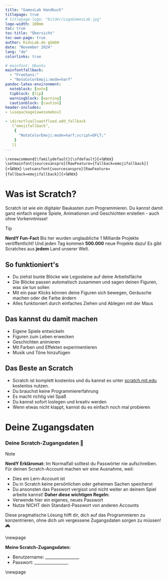 ```yaml
---
title: "GamesLab Handbuch"
titlepage: true
# titlepage-logo: "bilder/LogoGamesLab.jpg"
logo-width: 100mm
toc: true
toc-title: "Übersicht"
toc-own-page: true
author: KidsLab.de gGmbH
date: "November 2024"
lang: "de"
colorlinks: true

# mainfont: Ubuntu
mainfontfallback:
  - "FreeSans:"
  - "NotoColorEmoji:mode=harf"
pandoc-latex-environment:
  noteblock: [note]
  tipblock: [tip]
  warningblock: [warning]
  cautionblock: [caution]
header-includes:
- \usepackage{awesomebox}

- \directlua{luaotfload.add_fallback
   ("emojifallback",
    {
      "NotoColorEmoji:mode=harf;script=DFLT;"
    }
   )}
...
```

`\renewcommand{\familydefault}{\sfdefault}`{=latex}
`\setmainfont{sourcesanspro}[RawFeature={fallback=emojifallback}]`{=latex}
`\setsansfont{sourcesanspro}[RawFeature={fallback=emojifallback}]`{=latex}

# Was ist Scratch?

Scratch ist wie ein digitaler Baukasten zum Programmieren. Du kannst damit ganz einfach eigene Spiele, Animationen und Geschichten erstellen - auch ohne Vorkenntnisse!

> [!TIP]
> **NerdY Fun-Fact**
> Bis her wurden unglaubliche 1 Milliarde Projekte veröffentlicht! Und jeden Tag kommen **500.000** neue Projekte dazu! Es gibt Scratches aus **jedem** Land unserer Welt.

## So funktioniert's

- Du ziehst bunte Blöcke wie Legosteine auf deine Arbeitsfläche
- Die Blöcke passen automatisch zusammen und sagen deinen Figuren, was sie tun sollen
- Mit ein paar Klicks können deine Figuren sich bewegen, Geräusche machen oder die Farbe ändern
- Alles funktioniert durch einfaches Ziehen und Ablegen mit der Maus

## Das kannst du damit machen

- Eigene Spiele entwickeln
- Figuren zum Leben erwecken
- Geschichten animieren
- Mit Farben und Effekten experimentieren
- Musik und Töne hinzufügen

## Das Beste an Scratch

- Scratch ist komplett kostenlos und du kannst es unter [scratch.mit.edu](https://scratch.mit.edu) kostenlos nutzen.
- Du brauchst keine Programmiererfahrung
- Es macht richtig viel Spaß
- Du kannst sofort loslegen und kreativ werden
- Wenn etwas nicht klappt, kannst du es einfach noch mal probieren

# Deine Zugangsdaten

### Deine Scratch-Zugangsdaten 🔑

> [!NOTE]
> **NerdY Erkläromat:** 
> Im Normalfall solltest du Passwörter nie aufschreiben. Für deinen Scratch-Account machen wir eine Ausnahme, weil:
> - Dies ein Lern-Account ist
> - Du in Scratch keine persönlichen oder geheimen Sachen speicherst
> - Du ansonsten das Passwort vergisst und nicht weiter an deinem Spiel arbeite kannst! 
> **Daher diese wichtigen Regeln:**
> - Verwende hier ein eigenes, neues Passwort
> - Nutze NICHT dein Standard-Passwort von anderen Accounts

Diese pragmatische Lösung hilft dir, dich auf das Programmieren zu konzentrieren, ohne dich um vergessene Zugangsdaten sorgen zu müssen! 🎮

\newpage

**Meine Scratch-Zugangsdaten:**

- Benutzername: _________________
- Passwort: _________________

\newpage

